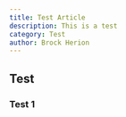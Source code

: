 ```yaml
---
title: Test Article
description: This is a test
category: Test
author: Brock Herion
---
```


## Test

### Test 1
